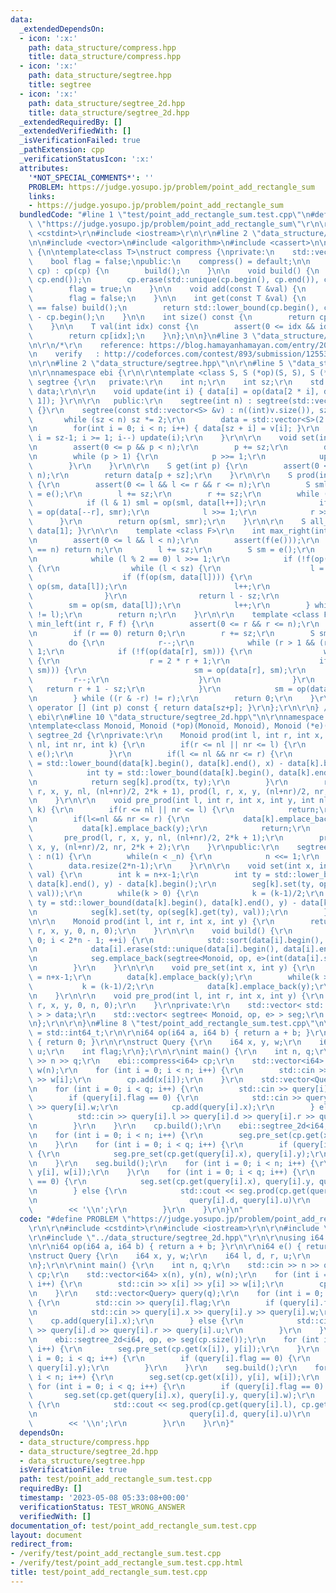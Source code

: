 ```yaml
---
data:
  _extendedDependsOn:
  - icon: ':x:'
    path: data_structure/compress.hpp
    title: data_structure/compress.hpp
  - icon: ':x:'
    path: data_structure/segtree.hpp
    title: segtree
  - icon: ':x:'
    path: data_structure/segtree_2d.hpp
    title: data_structure/segtree_2d.hpp
  _extendedRequiredBy: []
  _extendedVerifiedWith: []
  _isVerificationFailed: true
  _pathExtension: cpp
  _verificationStatusIcon: ':x:'
  attributes:
    '*NOT_SPECIAL_COMMENTS*': ''
    PROBLEM: https://judge.yosupo.jp/problem/point_add_rectangle_sum
    links:
    - https://judge.yosupo.jp/problem/point_add_rectangle_sum
  bundledCode: "#line 1 \"test/point_add_rectangle_sum.test.cpp\"\n#define PROBLEM\
    \ \"https://judge.yosupo.jp/problem/point_add_rectangle_sum\"\r\n\r\n#include\
    \ <cstdint>\r\n#include <iostream>\r\n\r\n#line 2 \"data_structure/compress.hpp\"\
    \n\n#include <vector>\n#include <algorithm>\n#include <cassert>\n\nnamespace ebi\
    \ {\n\ntemplate<class T>\nstruct compress {\nprivate:\n    std::vector<T> cp;\n\
    \    bool flag = false;\npublic:\n    compress() = default;\n\n    compress(std::vector<T>\
    \ cp) : cp(cp) {\n        build();\n    }\n\n    void build() {\n        std::sort(cp.begin(),\
    \ cp.end());\n        cp.erase(std::unique(cp.begin(), cp.end()), cp.end());\n\
    \        flag = true;\n    }\n\n    void add(const T &val) {\n        cp.emplace_back(val);\n\
    \        flag = false;\n    }\n\n    int get(const T &val) {\n        if(flag\
    \ == false) build();\n        return std::lower_bound(cp.begin(), cp.end(), val)\
    \ - cp.begin();\n    }\n\n    int size() const {\n        return cp.size();\n\
    \    }\n\n    T val(int idx) const {\n        assert(0 <= idx && idx < (int)cp.size());\n\
    \        return cp[idx];\n    }\n};\n\n}\n#line 3 \"data_structure/segtree_2d.hpp\"\
    \n\r\n/*\r\n    reference: https://blog.hamayanhamayan.com/entry/2017/12/09/015937\r\
    \n    verify   : http://codeforces.com/contest/893/submission/125531718\r\n*/\r\
    \n\r\n#line 2 \"data_structure/segtree.hpp\"\n\r\n#line 5 \"data_structure/segtree.hpp\"\
    \n\r\nnamespace ebi {\r\n\r\ntemplate <class S, S (*op)(S, S), S (*e)()>\r\nstruct\
    \ segtree {\r\n   private:\r\n    int n;\r\n    int sz;\r\n    std::vector<S>\
    \ data;\r\n\r\n    void update(int i) { data[i] = op(data[2 * i], data[2 * i +\
    \ 1]); }\r\n\r\n   public:\r\n    segtree(int n) : segtree(std::vector<S>(n, e()))\
    \ {}\r\n    segtree(const std::vector<S> &v) : n((int)v.size()), sz(1) {\r\n \
    \       while (sz < n) sz *= 2;\r\n        data = std::vector<S>(2 * sz, e());\r\
    \n        for(int i = 0; i < n; i++) { data[sz + i] = v[i]; }\r\n        for(int\
    \ i = sz-1; i >= 1; i--) update(i);\r\n    }\r\n\r\n    void set(int p, S x) {\r\
    \n        assert(0 <= p && p < n);\r\n        p += sz;\r\n        data[p] = x;\r\
    \n        while (p > 1) {\r\n            p >>= 1;\r\n            update(p);\r\n\
    \        }\r\n    }\r\n\r\n    S get(int p) {\r\n        assert(0 <= p && p <\
    \ n);\r\n        return data[p + sz];\r\n    }\r\n\r\n    S prod(int l, int r)\
    \ {\r\n        assert(0 <= l && l <= r && r <= n);\r\n        S sml = e(), smr\
    \ = e();\r\n        l += sz;\r\n        r += sz;\r\n        while (l < r) {\r\n\
    \            if (l & 1) sml = op(sml, data[l++]);\r\n            if (r & 1) smr\
    \ = op(data[--r], smr);\r\n            l >>= 1;\r\n            r >>= 1;\r\n  \
    \      }\r\n        return op(sml, smr);\r\n    }\r\n\r\n    S all_prod() { return\
    \ data[1]; }\r\n\r\n    template <class F>\r\n    int max_right(int l, F f) {\r\
    \n        assert(0 <= l && l < n);\r\n        assert(f(e()));\r\n        if (l\
    \ == n) return n;\r\n        l += sz;\r\n        S sm = e();\r\n        do {\r\
    \n            while (l % 2 == 0) l >>= 1;\r\n            if (!f(op(sm, data[l])))\
    \ {\r\n                while (l < sz) {\r\n                    l = 2 * l;\r\n\
    \                    if (f(op(sm, data[l]))) {\r\n                        sm =\
    \ op(sm, data[l]);\r\n                        l++;\r\n                    }\r\n\
    \                }\r\n                return l - sz;\r\n            }\r\n    \
    \        sm = op(sm, data[l]);\r\n            l++;\r\n        } while ((l & -l)\
    \ != l);\r\n        return n;\r\n    }\r\n\r\n    template <class F>\r\n    int\
    \ min_left(int r, F f) {\r\n        assert(0 <= r && r <= n);\r\n        assert(f(e()));\r\
    \n        if (r == 0) return 0;\r\n        r += sz;\r\n        S sm = e();\r\n\
    \        do {\r\n            r--;\r\n            while (r > 1 && (r % 2)) r >>=\
    \ 1;\r\n            if (!f(op(data[r], sm))) {\r\n                while (r < sz)\
    \ {\r\n                    r = 2 * r + 1;\r\n                    if (f(op(data[r],\
    \ sm))) {\r\n                        sm = op(data[r], sm);\r\n               \
    \         r--;\r\n                    }\r\n                }\r\n             \
    \   return r + 1 - sz;\r\n            }\r\n            sm = op(data[r], sm);\r\
    \n        } while ((r & -r) != r);\r\n        return 0;\r\n    }\r\n\r\n    S\
    \ operator [] (int p) const { return data[sz+p]; }\r\n};\r\n\r\n} // namespace\
    \ ebi\r\n#line 10 \"data_structure/segtree_2d.hpp\"\n\r\nnamespace ebi {\r\n\r\
    \ntemplate<class Monoid, Monoid (*op)(Monoid, Monoid), Monoid (*e)()>\r\nstruct\
    \ segtree_2d {\r\nprivate:\r\n    Monoid prod(int l, int r, int x, int y, int\
    \ nl, int nr, int k) {\r\n        if(r <= nl || nr <= l) {\r\n            return\
    \ e();\r\n        }\r\n        if(l <= nl && nr <= r) {\r\n            int tx\
    \ = std::lower_bound(data[k].begin(), data[k].end(), x) - data[k].begin();\r\n\
    \            int ty = std::lower_bound(data[k].begin(), data[k].end(), y) - data[k].begin();\r\
    \n            return seg[k].prod(tx, ty);\r\n        }\r\n        return op(prod(l,\
    \ r, x, y, nl, (nl+nr)/2, 2*k + 1), prod(l, r, x, y, (nl+nr)/2, nr, 2*k + 2));\r\
    \n    }\r\n\r\n    void pre_prod(int l, int r, int x, int y, int nl, int nr, int\
    \ k) {\r\n        if(r <= nl || nr <= l) {\r\n            return;\r\n        }\r\
    \n        if(l<=nl && nr <= r) {\r\n            data[k].emplace_back(x);\r\n \
    \           data[k].emplace_back(y);\r\n            return;\r\n        }\r\n \
    \       pre_prod(l, r, x, y, nl, (nl+nr)/2, 2*k + 1);\r\n        pre_prod(l, r,\
    \ x, y, (nl+nr)/2, nr, 2*k + 2);\r\n    }\r\npublic:\r\n    segtree_2d(int _n)\
    \ : n(1) {\r\n        while(n < _n) {\r\n            n <<= 1;\r\n        }\r\n\
    \        data.resize(2*n-1);\r\n    }\r\n\r\n    void set(int x, int y, Monoid\
    \ val) {\r\n        int k = n+x-1;\r\n        int ty = std::lower_bound(data[k].begin(),\
    \ data[k].end(), y) - data[k].begin();\r\n        seg[k].set(ty, op(seg[k].get(ty),\
    \ val));\r\n        while(k > 0) {\r\n            k = (k-1)/2;\r\n           \
    \ ty = std::lower_bound(data[k].begin(), data[k].end(), y) - data[k].begin();\r\
    \n            seg[k].set(ty, op(seg[k].get(ty), val));\r\n        }\r\n    }\r\
    \n\r\n    Monoid prod(int l, int r, int x, int y) {\r\n        return prod(l,\
    \ r, x, y, 0, n, 0);\r\n    }\r\n\r\n    void build() {\r\n        for(int i =\
    \ 0; i < 2*n - 1; ++i) {\r\n            std::sort(data[i].begin(), data[i].end());\r\
    \n            data[i].erase(std::unique(data[i].begin(), data[i].end()), data[i].end());\r\
    \n            seg.emplace_back(segtree<Monoid, op, e>(int(data[i].size())));\r\
    \n        }\r\n    }\r\n\r\n    void pre_set(int x, int y) {\r\n        int k\
    \ = n+x-1;\r\n        data[k].emplace_back(y);\r\n        while(k > 0) {\r\n \
    \           k = (k-1)/2;\r\n            data[k].emplace_back(y);\r\n        }\r\
    \n    }\r\n\r\n    void pre_prod(int l, int r, int x, int y) {\r\n        pre_prod(l,\
    \ r, x, y, 0, n, 0);\r\n    }\r\nprivate:\r\n    std::vector< std::vector< Monoid\
    \ > > data;\r\n    std::vector< segtree< Monoid, op, e> > seg;\r\n    int n;\r\
    \n};\r\n\r\n}\n#line 8 \"test/point_add_rectangle_sum.test.cpp\"\n\r\nusing i64\
    \ = std::int64_t;\r\n\r\ni64 op(i64 a, i64 b) { return a + b; }\r\n\r\ni64 e()\
    \ { return 0; }\r\n\r\nstruct Query {\r\n    i64 x, y, w;\r\n    i64 l, d, r,\
    \ u;\r\n    int flag;\r\n};\r\n\r\nint main() {\r\n    int n, q;\r\n    std::cin\
    \ >> n >> q;\r\n    ebi::compress<i64> cp;\r\n    std::vector<i64> x(n), y(n),\
    \ w(n);\r\n    for (int i = 0; i < n; i++) {\r\n        std::cin >> x[i] >> y[i]\
    \ >> w[i];\r\n        cp.add(x[i]);\r\n    }\r\n    std::vector<Query> query(q);\r\
    \n    for (int i = 0; i < q; i++) {\r\n        std::cin >> query[i].flag;\r\n\
    \        if (query[i].flag == 0) {\r\n            std::cin >> query[i].x >> query[i].y\
    \ >> query[i].w;\r\n            cp.add(query[i].x);\r\n        } else {\r\n  \
    \          std::cin >> query[i].l >> query[i].d >> query[i].r >> query[i].u;\r\
    \n        }\r\n    }\r\n    cp.build();\r\n    ebi::segtree_2d<i64, op, e> seg(cp.size());\r\
    \n    for (int i = 0; i < n; i++) {\r\n        seg.pre_set(cp.get(x[i]), y[i]);\r\
    \n    }\r\n    for (int i = 0; i < q; i++) {\r\n        if (query[i].flag == 0)\
    \ {\r\n            seg.pre_set(cp.get(query[i].x), query[i].y);\r\n        }\r\
    \n    }\r\n    seg.build();\r\n    for (int i = 0; i < n; i++) {\r\n        seg.set(cp.get(x[i]),\
    \ y[i], w[i]);\r\n    }\r\n    for (int i = 0; i < q; i++) {\r\n        if (query[i].flag\
    \ == 0) {\r\n            seg.set(cp.get(query[i].x), query[i].y, query[i].w);\r\
    \n        } else {\r\n            std::cout << seg.prod(cp.get(query[i].l), cp.get(query[i].r),\r\
    \n                                  query[i].d, query[i].u)\r\n              \
    \        << '\\n';\r\n        }\r\n    }\r\n}\n"
  code: "#define PROBLEM \"https://judge.yosupo.jp/problem/point_add_rectangle_sum\"\
    \r\n\r\n#include <cstdint>\r\n#include <iostream>\r\n\r\n#include \"../data_structure/compress.hpp\"\
    \r\n#include \"../data_structure/segtree_2d.hpp\"\r\n\r\nusing i64 = std::int64_t;\r\
    \n\r\ni64 op(i64 a, i64 b) { return a + b; }\r\n\r\ni64 e() { return 0; }\r\n\r\
    \nstruct Query {\r\n    i64 x, y, w;\r\n    i64 l, d, r, u;\r\n    int flag;\r\
    \n};\r\n\r\nint main() {\r\n    int n, q;\r\n    std::cin >> n >> q;\r\n    ebi::compress<i64>\
    \ cp;\r\n    std::vector<i64> x(n), y(n), w(n);\r\n    for (int i = 0; i < n;\
    \ i++) {\r\n        std::cin >> x[i] >> y[i] >> w[i];\r\n        cp.add(x[i]);\r\
    \n    }\r\n    std::vector<Query> query(q);\r\n    for (int i = 0; i < q; i++)\
    \ {\r\n        std::cin >> query[i].flag;\r\n        if (query[i].flag == 0) {\r\
    \n            std::cin >> query[i].x >> query[i].y >> query[i].w;\r\n        \
    \    cp.add(query[i].x);\r\n        } else {\r\n            std::cin >> query[i].l\
    \ >> query[i].d >> query[i].r >> query[i].u;\r\n        }\r\n    }\r\n    cp.build();\r\
    \n    ebi::segtree_2d<i64, op, e> seg(cp.size());\r\n    for (int i = 0; i < n;\
    \ i++) {\r\n        seg.pre_set(cp.get(x[i]), y[i]);\r\n    }\r\n    for (int\
    \ i = 0; i < q; i++) {\r\n        if (query[i].flag == 0) {\r\n            seg.pre_set(cp.get(query[i].x),\
    \ query[i].y);\r\n        }\r\n    }\r\n    seg.build();\r\n    for (int i = 0;\
    \ i < n; i++) {\r\n        seg.set(cp.get(x[i]), y[i], w[i]);\r\n    }\r\n   \
    \ for (int i = 0; i < q; i++) {\r\n        if (query[i].flag == 0) {\r\n     \
    \       seg.set(cp.get(query[i].x), query[i].y, query[i].w);\r\n        } else\
    \ {\r\n            std::cout << seg.prod(cp.get(query[i].l), cp.get(query[i].r),\r\
    \n                                  query[i].d, query[i].u)\r\n              \
    \        << '\\n';\r\n        }\r\n    }\r\n}"
  dependsOn:
  - data_structure/compress.hpp
  - data_structure/segtree_2d.hpp
  - data_structure/segtree.hpp
  isVerificationFile: true
  path: test/point_add_rectangle_sum.test.cpp
  requiredBy: []
  timestamp: '2023-05-08 05:33:08+00:00'
  verificationStatus: TEST_WRONG_ANSWER
  verifiedWith: []
documentation_of: test/point_add_rectangle_sum.test.cpp
layout: document
redirect_from:
- /verify/test/point_add_rectangle_sum.test.cpp
- /verify/test/point_add_rectangle_sum.test.cpp.html
title: test/point_add_rectangle_sum.test.cpp
---
```

